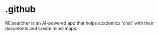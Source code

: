 # .github
RE:searcher is an AI-powered app that helps academics 'chat' with their documents and create mind-maps.
